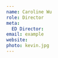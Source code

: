 ```yaml
---
name: Caroline Wu
role: Director
meta:
  ED Director: 
email: example
website: 
photo: kevin.jpg
---
```


